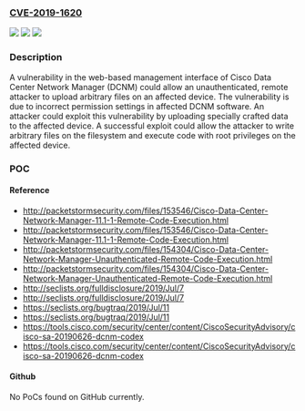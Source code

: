 ### [CVE-2019-1620](https://cve.mitre.org/cgi-bin/cvename.cgi?name=CVE-2019-1620)
![](https://img.shields.io/static/v1?label=Product&message=Cisco%20Data%20Center%20Network%20Manager%20&color=blue)
![](https://img.shields.io/static/v1?label=Version&message=n%2Fa&color=blue)
![](https://img.shields.io/static/v1?label=Vulnerability&message=CWE-264&color=brighgreen)

### Description

A vulnerability in the web-based management interface of Cisco Data Center Network Manager (DCNM) could allow an unauthenticated, remote attacker to upload arbitrary files on an affected device. The vulnerability is due to incorrect permission settings in affected DCNM software. An attacker could exploit this vulnerability by uploading specially crafted data to the affected device. A successful exploit could allow the attacker to write arbitrary files on the filesystem and execute code with root privileges on the affected device.

### POC

#### Reference
- http://packetstormsecurity.com/files/153546/Cisco-Data-Center-Network-Manager-11.1-1-Remote-Code-Execution.html
- http://packetstormsecurity.com/files/153546/Cisco-Data-Center-Network-Manager-11.1-1-Remote-Code-Execution.html
- http://packetstormsecurity.com/files/154304/Cisco-Data-Center-Network-Manager-Unauthenticated-Remote-Code-Execution.html
- http://packetstormsecurity.com/files/154304/Cisco-Data-Center-Network-Manager-Unauthenticated-Remote-Code-Execution.html
- http://seclists.org/fulldisclosure/2019/Jul/7
- http://seclists.org/fulldisclosure/2019/Jul/7
- https://seclists.org/bugtraq/2019/Jul/11
- https://seclists.org/bugtraq/2019/Jul/11
- https://tools.cisco.com/security/center/content/CiscoSecurityAdvisory/cisco-sa-20190626-dcnm-codex
- https://tools.cisco.com/security/center/content/CiscoSecurityAdvisory/cisco-sa-20190626-dcnm-codex

#### Github
No PoCs found on GitHub currently.

